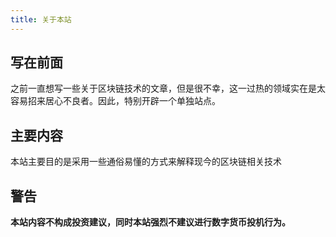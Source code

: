 ```yaml
---
title: 关于本站
---
```


## 写在前面

之前一直想写一些关于区块链技术的文章，但是很不幸，这一过热的领域实在是太容易招来居心不良者。因此，特别开辟一个单独站点。

## 主要内容

本站主要目的是采用一些通俗易懂的方式来解释现今的区块链相关技术

## 警告

**本站内容不构成投资建议，同时本站强烈不建议进行数字货币投机行为。**